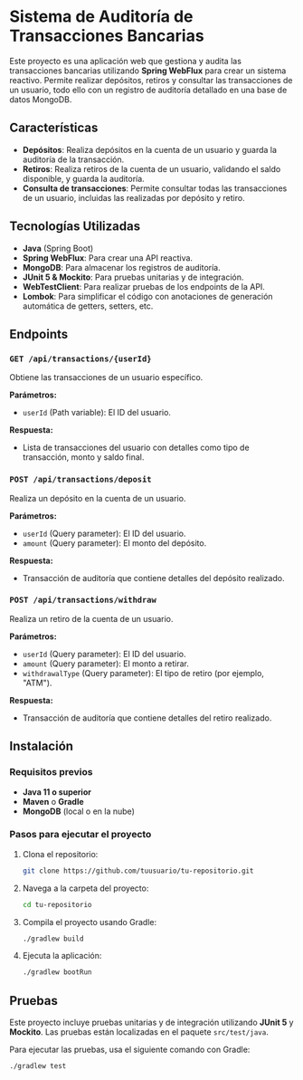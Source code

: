 # Sistema de Auditoría de Transacciones Bancarias

Este proyecto es una aplicación web que gestiona y audita las transacciones bancarias utilizando **Spring WebFlux** para crear un sistema reactivo. Permite realizar depósitos, retiros y consultar las transacciones de un usuario, todo ello con un registro de auditoría detallado en una base de datos MongoDB.

## Características

- **Depósitos**: Realiza depósitos en la cuenta de un usuario y guarda la auditoría de la transacción.
- **Retiros**: Realiza retiros de la cuenta de un usuario, validando el saldo disponible, y guarda la auditoría.
- **Consulta de transacciones**: Permite consultar todas las transacciones de un usuario, incluidas las realizadas por depósito y retiro.

## Tecnologías Utilizadas

- **Java** (Spring Boot)
- **Spring WebFlux**: Para crear una API reactiva.
- **MongoDB**: Para almacenar los registros de auditoría.
- **JUnit 5 & Mockito**: Para pruebas unitarias y de integración.
- **WebTestClient**: Para realizar pruebas de los endpoints de la API.
- **Lombok**: Para simplificar el código con anotaciones de generación automática de getters, setters, etc.

## Endpoints

### `GET /api/transactions/{userId}`

Obtiene las transacciones de un usuario específico.

**Parámetros:**
- `userId` (Path variable): El ID del usuario.

**Respuesta:**
- Lista de transacciones del usuario con detalles como tipo de transacción, monto y saldo final.

### `POST /api/transactions/deposit`

Realiza un depósito en la cuenta de un usuario.

**Parámetros:**
- `userId` (Query parameter): El ID del usuario.
- `amount` (Query parameter): El monto del depósito.

**Respuesta:**
- Transacción de auditoría que contiene detalles del depósito realizado.

### `POST /api/transactions/withdraw`

Realiza un retiro de la cuenta de un usuario.

**Parámetros:**
- `userId` (Query parameter): El ID del usuario.
- `amount` (Query parameter): El monto a retirar.
- `withdrawalType` (Query parameter): El tipo de retiro (por ejemplo, "ATM").

**Respuesta:**
- Transacción de auditoría que contiene detalles del retiro realizado.

## Instalación

### Requisitos previos

- **Java 11 o superior**
- **Maven** o **Gradle**
- **MongoDB** (local o en la nube)

### Pasos para ejecutar el proyecto

1. Clona el repositorio:

   ```bash
   git clone https://github.com/tuusuario/tu-repositorio.git

2. Navega a la carpeta del proyecto:

    ```bash
    cd tu-repositorio
    ```

3. Compila el proyecto usando Gradle:

    ```bash
    ./gradlew build
    ```

4. Ejecuta la aplicación:

    ```bash
    ./gradlew bootRun
    ```

## Pruebas

Este proyecto incluye pruebas unitarias y de integración utilizando **JUnit 5** y **Mockito**. Las pruebas están localizadas en el paquete `src/test/java`.

Para ejecutar las pruebas, usa el siguiente comando con Gradle:

```bash
./gradlew test
